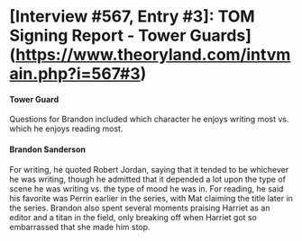 # [Interview #567, Entry #3]: TOM Signing Report - Tower Guards](https://www.theoryland.com/intvmain.php?i=567#3)

#### Tower Guard

Questions for Brandon included which character he enjoys writing most vs. which he enjoys reading most.

#### Brandon Sanderson

For writing, he quoted Robert Jordan, saying that it tended to be whichever he was writing, though he admitted that it depended a lot upon the type of scene he was writing vs. the type of mood he was in. For reading, he said his favorite was Perrin earlier in the series, with Mat claiming the title later in the series. Brandon also spent several moments praising Harriet as an editor and a titan in the field, only breaking off when Harriet got so embarrassed that she made him stop.

